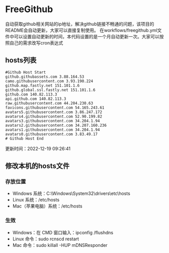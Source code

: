 # FreeGithub
自动获取github相关网站的ip地址，解决github链接不畅通的问题，该项目的README会自动更新，大家可以直接复制使用。
在workflows/freegithub.yml文件中可以设置自动更新的时间，本代码设置的是一个月自动更新一次。大家可以按照自己的需求改写cron表达式

## hosts列表
```base
#Github Host Start
github.githubassets.com 3.88.164.53
camo.githubusercontent.com 3.93.190.224
github.map.fastly.net 151.101.1.6
github.global.ssl.fastly.net 151.101.1.6
github.com 140.82.113.3
api.github.com 140.82.113.3
raw.githubusercontent.com 44.204.230.63
favicons.githubusercontent.com 54.165.243.61
avatars5.githubusercontent.com 3.86.247.172
avatars4.githubusercontent.com 52.90.199.82
avatars3.githubusercontent.com 34.204.1.94
avatars2.githubusercontent.com 34.207.160.236
avatars1.githubusercontent.com 34.204.1.94
avatars0.githubusercontent.com 3.83.49.17
# Github Host End
```

更新时间：2022-12-19 09:26:41

## 修改本机的hosts文件
### 存放位置
* Windows 系统：C:\Windows\System32\drivers\etc\hosts
* Linux 系统：/etc/hosts
* Mac（苹果电脑）系统：/etc/hosts

### 生效
* Windows：在 CMD 窗口输入：ipconfig /flushdns
* Linux 命令：sudo rcnscd restart
* Mac 命令：sudo killall -HUP mDNSResponder
